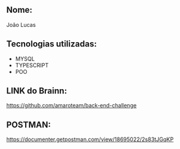 ## Nome:
João Lucas 

## Tecnologias utilizadas:
- MYSQL
- TYPESCRIPT
- POO

## LINK do Brainn:
https://github.com/amaroteam/back-end-challenge

## POSTMAN:
https://documenter.getpostman.com/view/18695022/2s83tJGqKP